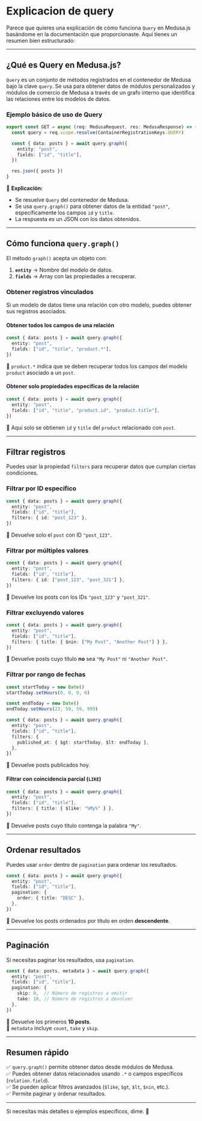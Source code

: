 # Explicacion de query

Parece que quieres una explicación de cómo funciona `Query` en Medusa.js basándome en la documentación que proporcionaste. Aquí tienes un resumen bien estructurado:  

---

## **¿Qué es Query en Medusa.js?**  

`Query` es un conjunto de métodos registrados en el contenedor de Medusa bajo la clave `query`. Se usa para obtener datos de módulos personalizados y módulos de comercio de Medusa a través de un grafo interno que identifica las relaciones entre los modelos de datos.  

### **Ejemplo básico de uso de Query**

```ts
export const GET = async (req: MedusaRequest, res: MedusaResponse) => {
  const query = req.scope.resolve(ContainerRegistrationKeys.QUERY)

  const { data: posts } = await query.graph({
    entity: "post",
    fields: ["id", "title"],
  })

  res.json({ posts })
}
```

📌 **Explicación:**  

- Se resuelve `Query` del contenedor de Medusa.
- Se usa `query.graph()` para obtener datos de la entidad `"post"`, específicamente los campos `id` y `title`.  
- La respuesta es un JSON con los datos obtenidos.  

---

## **Cómo funciona `query.graph()`**

El método `graph()` acepta un objeto con:  

1. **`entity`** → Nombre del modelo de datos.
2. **`fields`** → Array con las propiedades a recuperar.  

### **Obtener registros vinculados**

Si un modelo de datos tiene una relación con otro modelo, puedes obtener sus registros asociados.  

#### **Obtener todos los campos de una relación**

```ts
const { data: posts } = await query.graph({
  entity: "post",
  fields: ["id", "title", "product.*"],
})
```

🔹 `product.*` indica que se deben recuperar todos los campos del modelo `product` asociado a un `post`.  

#### **Obtener solo propiedades específicas de la relación**

```ts
const { data: posts } = await query.graph({
  entity: "post",
  fields: ["id", "title", "product.id", "product.title"],
})
```

🔹 Aquí solo se obtienen `id` y `title` del `product` relacionado con `post`.  

---

## **Filtrar registros**

Puedes usar la propiedad `filters` para recuperar datos que cumplan ciertas condiciones.  

### **Filtrar por ID específico**

```ts
const { data: posts } = await query.graph({
  entity: "post",
  fields: ["id", "title"],
  filters: { id: "post_123" },
})
```

🔹 Devuelve solo el `post` con ID `"post_123"`.  

### **Filtrar por múltiples valores**

```ts
const { data: posts } = await query.graph({
  entity: "post",
  fields: ["id", "title"],
  filters: { id: ["post_123", "post_321"] },
})
```

🔹 Devuelve los posts con los IDs `"post_123"` y `"post_321"`.  

### **Filtrar excluyendo valores**

```ts
const { data: posts } = await query.graph({
  entity: "post",
  fields: ["id", "title"],
  filters: { title: { $nin: ["My Post", "Another Post"] } },
})
```

🔹 Devuelve posts cuyo título **no** sea `"My Post"` ni `"Another Post"`.  

### **Filtrar por rango de fechas**

```ts
const startToday = new Date()
startToday.setHours(0, 0, 0, 0)

const endToday = new Date()
endToday.setHours(23, 59, 59, 999)

const { data: posts } = await query.graph({
  entity: "post",
  fields: ["id", "title"],
  filters: {
    published_at: { $gt: startToday, $lt: endToday },
  },
})
```

🔹 Devuelve posts publicados hoy.  

#### **Filtrar con coincidencia parcial (`LIKE`)**

```ts
const { data: posts } = await query.graph({
  entity: "post",
  fields: ["id", "title"],
  filters: { title: { $like: "%My%" } },
})
```

🔹 Devuelve posts cuyo título contenga la palabra `"My"`.  

---

## **Ordenar resultados**

Puedes usar `order` dentro de `pagination` para ordenar los resultados.  

```ts
const { data: posts } = await query.graph({
  entity: "post",
  fields: ["id", "title"],
  pagination: {
    order: { title: "DESC" },
  },
})
```

🔹 Devuelve los posts ordenados por título en orden **descendente**.  

---

## **Paginación**

Si necesitas paginar los resultados, usa `pagination`.  

```ts
const { data: posts, metadata } = await query.graph({
  entity: "post",
  fields: ["id", "title"],
  pagination: {
    skip: 0,  // Número de registros a omitir
    take: 10, // Número de registros a devolver
  },
})
```

🔹 Devuelve los primeros **10 posts**.  
🔹 `metadata` incluye `count`, `take` y `skip`.  

---

## **Resumen rápido**

✅ `query.graph()` permite obtener datos desde módulos de Medusa.  
✅ Puedes obtener datos relacionados usando `.*` o campos específicos (`relation.field`).  
✅ Se pueden aplicar filtros avanzados (`$like`, `$gt`, `$lt`, `$nin`, etc.).  
✅ Permite paginar y ordenar resultados.  

---

Si necesitas más detalles o ejemplos específicos, dime. 🚀
